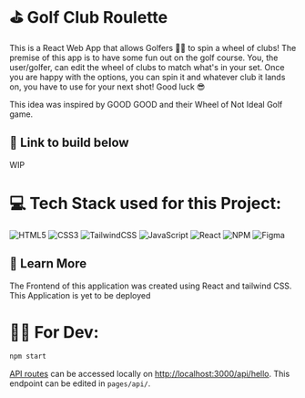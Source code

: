 # ⛳ Golf Club Roulette 
This is a React Web App that allows Golfers 🏌️‍♂️ to spin a wheel of clubs! The premise of this app is to have some fun out on the golf course. You, the user/golfer, can edit the wheel of clubs to match what's in your set. Once you are happy with the options, you can spin it and whatever club it lands on, you have to use for your next shot! Good luck 😎

This idea was inspired by GOOD GOOD and their Wheel of Not Ideal Golf game.  

## 🔗 Link to build below
WIP

# 💻 Tech Stack used for this Project:
![HTML5](https://img.shields.io/badge/html5-%23E34F26.svg?style=for-the-badge&logo=html5&logoColor=white) ![CSS3](https://img.shields.io/badge/css3-%231572B6.svg?style=for-the-badge&logo=css3&logoColor=white) ![TailwindCSS](https://img.shields.io/badge/tailwindcss-%2338B2AC.svg?style=for-the-badge&logo=tailwind-css&logoColor=white) ![JavaScript](https://img.shields.io/badge/javascript-%23323330.svg?style=for-the-badge&logo=javascript&logoColor=%23F7DF1E) ![React](https://img.shields.io/badge/react-%2320232a.svg?style=for-the-badge&logo=react&logoColor=%2361DAFB) ![NPM](https://img.shields.io/badge/NPM-%23000000.svg?style=for-the-badge&logo=npm&logoColor=white) ![Figma](https://img.shields.io/badge/figma-%23F24E1E.svg?style=for-the-badge&logo=figma&logoColor=white) 

## 🛫 Learn More
The Frontend of this application was created using React and tailwind CSS.
This Application is yet to be deployed

# 👨‍💻 For Dev:
```bash
npm start
```
[API routes](https://nextjs.org/docs/api-routes/introduction) can be accessed locally on [http://localhost:3000/api/hello](http://localhost:3000/api/hello). This endpoint can be edited in `pages/api/`.
